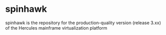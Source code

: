 # spinhawk
spinhawk is the repository for the production-quality version (release 3.xx) of the Hercules mainframe virtualization platform
